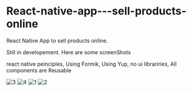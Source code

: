 # React-native-app---sell-products-online

React Native App to sell products online.

Still in developement.
Here are some screenShots 

react native peinciples, Using Formik, Using Yup, no ui librariries, All components are Reusable

![3](https://user-images.githubusercontent.com/33985065/189478291-9db63696-d23e-431a-88d6-51aeb14e8d09.jpeg)
![4](https://user-images.githubusercontent.com/33985065/189478293-b033fc41-1c27-4488-b5f0-7aca1a0349e1.jpeg)
![1](https://user-images.githubusercontent.com/33985065/189478294-6e63bbbc-8000-47ff-ab06-5040e52a070b.jpeg)
![2](https://user-images.githubusercontent.com/33985065/189478295-8daebe26-9dff-4521-958c-bdc8ca169409.jpeg)
